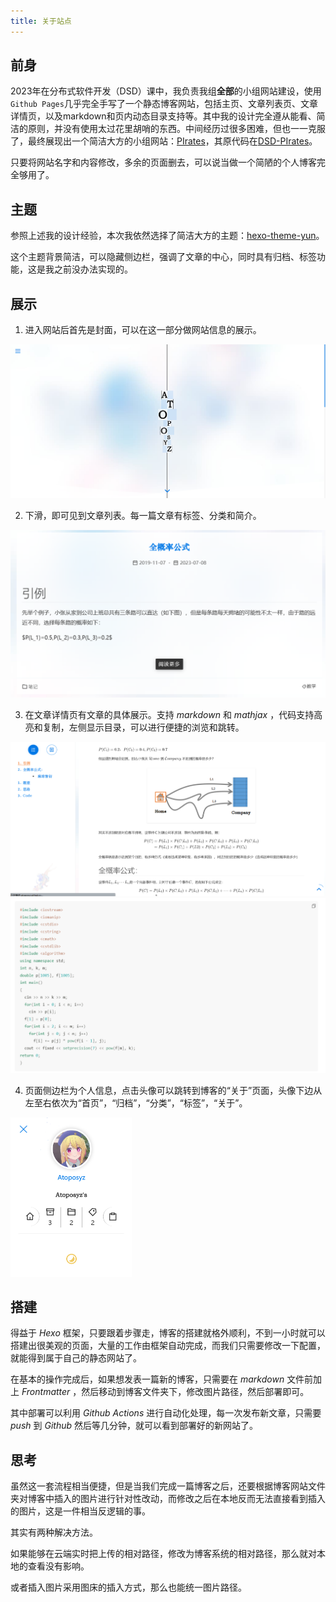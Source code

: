 ```yaml
---
title: 关于站点
---
```



## 前身

2023年在分布式软件开发（DSD）课中，我负责我组**全部**的小组网站建设，使用`Github Pages`几乎完全手写了一个静态博客网站，包括主页、文章列表页、文章详情页，以及markdown和页内动态目录支持等。其中我的设计完全遵从能看、简洁的原则，并没有使用太过花里胡哨的东西。中间经历过很多困难，但也一一克服了，最终展现出一个简洁大方的小组网站：[PIrates](https://dsd-pirates.github.io/)，其原代码在[DSD-PIrates](https://github.com/DSD-PIrates/DSD-PIrates.github.io)。

只要将网站名字和内容修改，多余的页面删去，可以说当做一个简陋的个人博客完全够用了。

## 主题

参照上述我的设计经验，本次我依然选择了简洁大方的主题：[hexo-theme-yun](https://github.com/YunYouJun/hexo-theme-yun)。

这个主题背景简洁，可以隐藏侧边栏，强调了文章的中心，同时具有归档、标签功能，这是我之前没办法实现的。

## 展示

1. 进入网站后首先是封面，可以在这一部分做网站信息的展示。

<img src="/img/profile.png" alt="profile" style="zoom:50%;" />

2. 下滑，即可见到文章列表。每一篇文章有标签、分类和简介。

<img src="/img/card.png" alt="card" style="zoom:50%;" />

3. 在文章详情页有文章的具体展示。支持 $markdown$ 和 $mathjax$ ，代码支持高亮和复制，左侧显示目录，可以进行便捷的浏览和跳转。

<img src="/img/article1.png" alt="article1" style="zoom:50%;" />

<img src="/img/article2.png" alt="article2" style="zoom:50%;" />

4. 页面侧边栏为个人信息，点击头像可以跳转到博客的“关于”页面，头像下边从左至右依次为“首页”，“归档”，“分类”，“标签”，“关于”。

<img src="/img/personal.png" alt="personal" style="zoom:50%;" />

## 搭建

得益于 $Hexo$ 框架，只要跟着步骤走，博客的搭建就格外顺利，不到一小时就可以搭建出很美观的页面，大量的工作由框架自动完成，而我们只需要修改一下配置，就能得到属于自己的静态网站了。

在基本的操作完成后，如果想发表一篇新的博客，只需要在 $markdown$ 文件前加上 $Frontmatter$ ，然后移动到博客文件夹下，修改图片路径，然后部署即可。

其中部署可以利用  $Github$ $Actions$ 进行自动化处理，每一次发布新文章，只需要 $push$ 到 $Github$ 然后等几分钟，就可以看到部署好的新网站了。

## 思考

虽然这一套流程相当便捷，但是当我们完成一篇博客之后，还要根据博客网站文件夹对博客中插入的图片进行针对性改动，而修改之后在本地反而无法直接看到插入的图片，这是一件相当反逻辑的事。

其实有两种解决方法。

如果能够在云端实时把上传的相对路径，修改为博客系统的相对路径，那么就对本地的查看没有影响。

或者插入图片采用图床的插入方式，那么也能统一图片路径。

